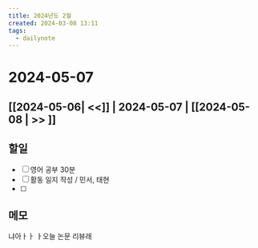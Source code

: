 ```yaml
---
title: 2024년도 2월
created: 2024-03-08 13:11
tags:
  - dailynote
---
```

# 2024-05-07
## [[2024-05-06| <<]] | 2024-05-07 | [[2024-05-08 | >> ]]

## 할일
- [ ] 영어 공부 30분
- [ ] 활동 일지 작성 / 민서, 태현
- [ ] 
## 메모
냐아ㅏㅏ ㅏ오늘 논문 리뷰래
